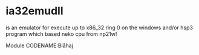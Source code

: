 # ia32emudll
is an emulator for execute up to x86_32 ring 0 on the windows and/or hsp3 program which based neko cpu from np21w!

Module CODENAME:Blåhaj
